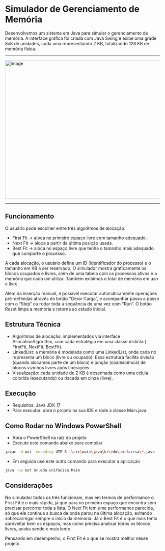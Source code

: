# Simulador de Gerenciamento de Memória

Desenvolvemos um sistema em Java para simular o gerenciamento de memória. A interface gráfica foi criada com Java Swing
e exibe uma grade 8x8 de unidades, cada uma representando 2 KB, totalizando 128 KB de memória física.

---

<img width="598" height="452" alt="Image" src="https://github.com/user-attachments/assets/176d560a-8177-43c7-889e-85d587b88476" />

---
## Funcionamento

O usuário pode escolher entre três algoritmos de alocação:

- First Fit → aloca no primeiro espaço livre com tamanho adequado.
- Next Fit → aloca a partir da última posição usada.
- Best Fit → aloca no espaço livre que tenha o tamanho mais adequado que comporte o processo.

A cada alocação, o usuário define um ID (identificador do processo) e o tamanho em KB a ser reservado. O simulador
mostra graficamente os blocos ocupados e livres, além de uma tabela com os processos ativos e a memória que cada um
utiliza. Também exibimos o total de memória em uso e livre.

Além da inserção manual, é possível executar automaticamente operações pré-definidas através do botão “Gerar Carga”, e
acompanhar passo a passo com o “Step” ou rodar toda a sequência de uma vez com “Run”. O botão Reset limpa a memória e
retorna ao estado inicial.

## Estrutura Técnica

- Algoritmos de alocação: implementados via interface AllocationAlgorithm, com cada estratégia em uma classe distinta (
  FirstFit, NextFit, BestFit).
- LinkedList: a memória é modelada como uma LinkedList<MemoryBlock>, onde cada nó representa um bloco (livre ou
  ocupado). Essa estrutura facilita divisão (quando alocamos parte de um bloco) e junção (coalescência) de blocos
  vizinhos livres após liberações.
- Visualização: cada unidade de 2 KB é desenhada como uma célula colorida (executando) ou riscada em cinza (livre).

## Execução

- Requisitos: Java JDK 17
- Para executar: abra o projeto na sua IDE e rode a classe Main.java

## Como Rodar no Windows PowerShell

- Abra o PowerShell na raiz do projeto
- Execute este comando abaixo para compilar

```bash
javac -d out -encoding UTF-8 .\src\main\java\br\edu\unifacisa\*.java
```

- Em seguida use este outro comando para executar a aplicação

```bash
java -cp out br.edu.unifacisa.Main
```

## Considerações

No simulador todos os três funcionam, mas em termos de performance o First Fit é o mais rápido, já que para no primeiro 
espaço que encontra sem precisar percorrer toda a lista. O Next Fit tem uma performance parecida, só que ele continua a 
busca de onde parou na última alocação, evitando sobrecarregar sempre o início da memória. Já o Best Fit é o que mais 
tenta aproveitar bem os espaços, mas como precisa analisar todos os blocos livres, acaba sendo o mais lento.

Pensando em desempenho, o First Fit é o que se mostra melhor nesse projeto.



